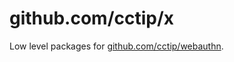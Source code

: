 # github.com/cctip/x

Low level packages for [github.com/cctip/webauthn](https://github.com/cctip/webauthn).